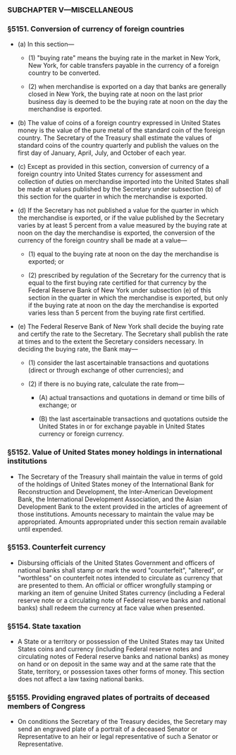 ### SUBCHAPTER V—MISCELLANEOUS

### §5151. Conversion of currency of foreign countries
* (a) In this section—

  * (1) "buying rate" means the buying rate in the market in New York, New York, for cable transfers payable in the currency of a foreign country to be converted.

  * (2) when merchandise is exported on a day that banks are generally closed in New York, the buying rate at noon on the last prior business day is deemed to be the buying rate at noon on the day the merchandise is exported.


* (b) The value of coins of a foreign country expressed in United States money is the value of the pure metal of the standard coin of the foreign country. The Secretary of the Treasury shall estimate the values of standard coins of the country quarterly and publish the values on the first day of January, April, July, and October of each year.

* (c) Except as provided in this section, conversion of currency of a foreign country into United States currency for assessment and collection of duties on merchandise imported into the United States shall be made at values published by the Secretary under subsection (b) of this section for the quarter in which the merchandise is exported.

* (d) If the Secretary has not published a value for the quarter in which the merchandise is exported, or if the value published by the Secretary varies by at least 5 percent from a value measured by the buying rate at noon on the day the merchandise is exported, the conversion of the currency of the foreign country shall be made at a value—

  * (1) equal to the buying rate at noon on the day the merchandise is exported; or

  * (2) prescribed by regulation of the Secretary for the currency that is equal to the first buying rate certified for that currency by the Federal Reserve Bank of New York under subsection (e) of this section in the quarter in which the merchandise is exported, but only if the buying rate at noon on the day the merchandise is exported varies less than 5 percent from the buying rate first certified.


* (e) The Federal Reserve Bank of New York shall decide the buying rate and certify the rate to the Secretary. The Secretary shall publish the rate at times and to the extent the Secretary considers necessary. In deciding the buying rate, the Bank may—

  * (1) consider the last ascertainable transactions and quotations (direct or through exchange of other currencies); and

  * (2) if there is no buying rate, calculate the rate from—

    * (A) actual transactions and quotations in demand or time bills of exchange; or

    * (B) the last ascertainable transactions and quotations outside the United States in or for exchange payable in United States currency or foreign currency.

### §5152. Value of United States money holdings in international institutions
* The Secretary of the Treasury shall maintain the value in terms of gold of the holdings of United States money of the International Bank for Reconstruction and Development, the Inter-American Development Bank, the International Development Association, and the Asian Development Bank to the extent provided in the articles of agreement of those institutions. Amounts necessary to maintain the value may be appropriated. Amounts appropriated under this section remain available until expended.

### §5153. Counterfeit currency
* Disbursing officials of the United States Government and officers of national banks shall stamp or mark the word "counterfeit", "altered", or "worthless" on counterfeit notes intended to circulate as currency that are presented to them. An official or officer wrongfully stamping or marking an item of genuine United States currency (including a Federal reserve note or a circulating note of Federal reserve banks and national banks) shall redeem the currency at face value when presented.

### §5154. State taxation
* A State or a territory or possession of the United States may tax United States coins and currency (including Federal reserve notes and circulating notes of Federal reserve banks and national banks) as money on hand or on deposit in the same way and at the same rate that the State, territory, or possession taxes other forms of money. This section does not affect a law taxing national banks.

### §5155. Providing engraved plates of portraits of deceased members of Congress
* On conditions the Secretary of the Treasury decides, the Secretary may send an engraved plate of a portrait of a deceased Senator or Representative to an heir or legal representative of such a Senator or Representative.